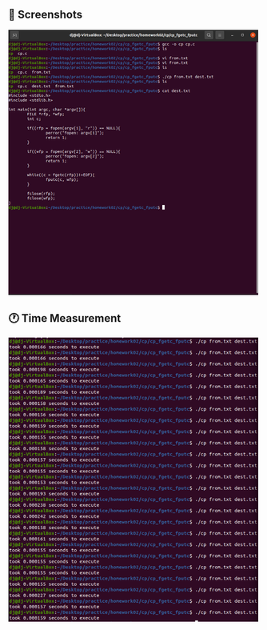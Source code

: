 ## :camera_flash: Screenshots
<img src="screenshot.png" width="500">

## :clock1: Time Measurement
<img src="screenshot_time.png" width="500">
